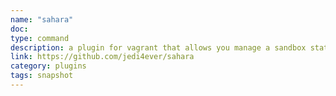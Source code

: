 ```yaml
---
name: "sahara"
doc:
type: command
description: a plugin for vagrant that allows you manage a sandbox state
link: https://github.com/jedi4ever/sahara
category: plugins
tags: snapshot
---
```

